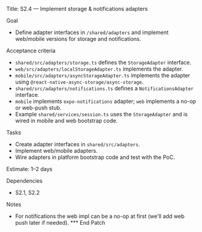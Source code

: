 Title: S2.4 — Implement storage & notifications adapters

Goal
- Define adapter interfaces in `/shared/adapters` and implement web/mobile versions for storage and notifications.

Acceptance criteria
- `shared/src/adapters/storage.ts` defines the `StorageAdapter` interface.
- `web/src/adapters/localStorageAdapter.ts` implements the adapter.
- `mobile/src/adapters/asyncStorageAdapter.ts` implements the adapter using `@react-native-async-storage/async-storage`.
- `shared/src/adapters/notifications.ts` defines a `NotificationsAdapter` interface.
- `mobile` implements `expo-notifications` adapter; `web` implements a no-op or web-push stub.
- Example `shared/services/session.ts` uses the `StorageAdapter` and is wired in mobile and web bootstrap code.

Tasks
- Create adapter interfaces in `shared/src/adapters`.
- Implement web/mobile adapters.
- Wire adapters in platform bootstrap code and test with the PoC.

Estimate: 1–2 days

Dependencies
- S2.1, S2.2

Notes
- For notifications the web impl can be a no-op at first (we'll add web push later if needed).
*** End Patch